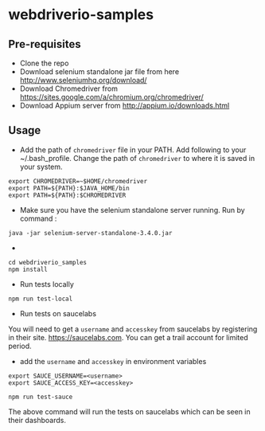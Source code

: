 # webdriverio-samples

## Pre-requisites
- Clone the repo
- Download selenium standalone jar file from here http://www.seleniumhq.org/download/
- Download Chromedriver from  https://sites.google.com/a/chromium.org/chromedriver/
- Download Appium server from http://appium.io/downloads.html

## Usage
- Add the path of `chromedriver` file in your PATH. Add following to your ~/.bash_profile. Change the path of `chromedriver` to where it is saved in your system.
 ```
 export CHROMEDRIVER=~$HOME/chromedriver
 export PATH=${PATH}:$JAVA_HOME/bin
 export PATH=${PATH}:$CHROMEDRIVER
 ```

- Make sure you have the selenium standalone server running. Run by command :
```
java -jar selenium-server-standalone-3.4.0.jar

```

-
```
cd webdriverio_samples
npm install
```

-  Run tests locally
```
npm run test-local
```

- Run tests on saucelabs

 You will need to get a `username` and `accesskey` from saucelabs by registering in their site. https://saucelabs.com. You can get a trail account for limited period.

- add the `username` and `accesskey` in environment variables

```
export SAUCE_USERNAME=<username>
export SAUCE_ACCESS_KEY=<accesskey>

npm run test-sauce

```

The above command will run the tests on saucelabs which can be seen in their dashboards.




